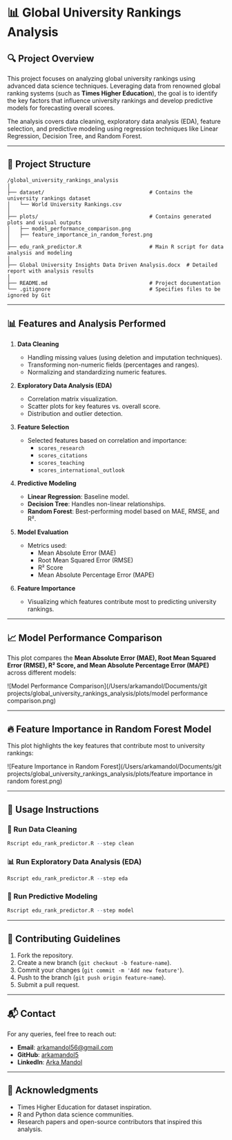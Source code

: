 # 📊 Global University Rankings Analysis

## 🔍 **Project Overview**

This project focuses on analyzing global university rankings using advanced data science techniques. Leveraging data from renowned global ranking systems (such as **Times Higher Education**), the goal is to identify the key factors that influence university rankings and develop predictive models for forecasting overall scores.

The analysis covers data cleaning, exploratory data analysis (EDA), feature selection, and predictive modeling using regression techniques like Linear Regression, Decision Tree, and Random Forest.

---

## 📁 **Project Structure**

```
/global_university_rankings_analysis
│
├── dataset/                                  # Contains the university rankings dataset
│   └── World University Rankings.csv
│
├── plots/                                    # Contains generated plots and visual outputs
│   ├── model_performance_comparison.png
│   ├── feature_importance_in_random_forest.png
│
├── edu_rank_predictor.R                      # Main R script for data analysis and modeling
│
├── Global University Insights Data Driven Analysis.docx  # Detailed report with analysis results
│
├── README.md                                 # Project documentation
└── .gitignore                                # Specifies files to be ignored by Git
```

---

## 📊 **Features and Analysis Performed**

1. **Data Cleaning**
    - Handling missing values (using deletion and imputation techniques).
    - Transforming non-numeric fields (percentages and ranges).
    - Normalizing and standardizing numeric features.

2. **Exploratory Data Analysis (EDA)**
    - Correlation matrix visualization.
    - Scatter plots for key features vs. overall score.
    - Distribution and outlier detection.

3. **Feature Selection**
    - Selected features based on correlation and importance:
        - `scores_research`
        - `scores_citations`
        - `scores_teaching`
        - `scores_international_outlook`

4. **Predictive Modeling**
    - **Linear Regression**: Baseline model.
    - **Decision Tree**: Handles non-linear relationships.
    - **Random Forest**: Best-performing model based on MAE, RMSE, and R².

5. **Model Evaluation**
    - Metrics used:
        - Mean Absolute Error (MAE)
        - Root Mean Squared Error (RMSE)
        - R² Score
        - Mean Absolute Percentage Error (MAPE)

6. **Feature Importance**
    - Visualizing which features contribute most to predicting university rankings.

---

## 📈 **Model Performance Comparison**

This plot compares the **Mean Absolute Error (MAE), Root Mean Squared Error (RMSE), R² Score, and Mean Absolute Percentage Error (MAPE)** across different models:

![Model Performance Comparison](/Users/arkamandol/Documents/git projects/global_university_rankings_analysis/plots/model performance comparison.png)

---

## 🔥 **Feature Importance in Random Forest Model**

This plot highlights the key features that contribute most to university rankings:

![Feature Importance in Random Forest](/Users/arkamandol/Documents/git projects/global_university_rankings_analysis/plots/feature importance in random forest.png)

---

## 🚀 **Usage Instructions**

### 📂 Run Data Cleaning
```r
Rscript edu_rank_predictor.R --step clean
```

### 📊 Run Exploratory Data Analysis (EDA)
```r
Rscript edu_rank_predictor.R --step eda
```

### 🔮 Run Predictive Modeling
```r
Rscript edu_rank_predictor.R --step model
```

---

## 🤝 **Contributing Guidelines**
1. Fork the repository.
2. Create a new branch (`git checkout -b feature-name`).
3. Commit your changes (`git commit -m 'Add new feature'`).
4. Push to the branch (`git push origin feature-name`).
5. Submit a pull request.

---

## 📬 **Contact**

For any queries, feel free to reach out:

- **Email**: [arkamandol56@gmail.com](mailto:arkamandol56@gmail.com)
- **GitHub**: [arkamandol5](https://github.com/arkamandol5)
- **LinkedIn**: [Arka Mandol](https://www.linkedin.com/in/arka-mandol-0b249716a/)

---

## 🙏 **Acknowledgments**
- Times Higher Education for dataset inspiration.
- R and Python data science communities.
- Research papers and open-source contributors that inspired this analysis.

